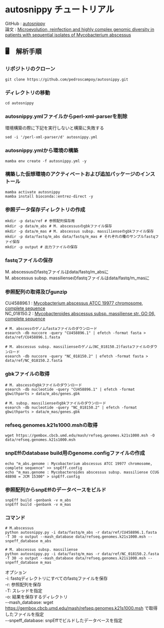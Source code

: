 # autosnippy チュートリアル

GitHub : [autosnippy](https://github.com/pedroscampoy/autosnippy)  
論文 : [Microevolution, reinfection and highly complex genomic diversity in patients with sequential isolates of Mycobacterium abscessus](https://www.nature.com/articles/s41467-024-46552-w)

## 🖥️　解析手順

### リポジトリのクローン
```
git clone https://github.com/pedroscampoy/autosnippy.git
```

### ディレクトリの移動
```
cd autosnippy
```

### autosnippy.ymlファイルからperl-xml-parserを削除
環境構築の際に下記を実行しないと構築に失敗する  
```
sed -i '/perl-xml-parser/d' autosnippy.yml
```

### autosnippy.ymlから環境の構築
```
mamba env create -f autosnippy.yml -y
```

### 構築した仮想環境のアクティベートおよび追加パッケージのインストール
```
mamba activate autosnippy
mamba install bioconda::entrez-direct -y
```

### 参照データ保存ディレクトリの作成
```
mkdir -p data/ref # 参照配列保存用
mkdir -p data/m_abs # M. abscessusのgbkファイル保存
mkdir -p data/m_mas # M. abscessus subsp. massilienseのgbkファイル保存
mkdir -p data/fastq/m_abs data/fastq/m_mas # それぞれの種のサンプルfastqファイ保存
mkdir -p output # 出力ファイルの保存
```

### fastqファイルの保存
M. abscessusのfastqファイルはdata/fastq/m_absに  
M. abscessus subsp. massilienseのfastqファイルはdata/fastq/m_masに

### 参照配列の取得及びgunzip
CU458896.1 : [Mycobacterium abscessus ATCC 19977 chromosome, complete sequence](https://www.ncbi.nlm.nih.gov/nuccore/CU458896.1)  
NC_018150.2 : [Mycobacteroides abscessus subsp. massiliense str. GO 06, complete sequence](https://www.ncbi.nlm.nih.gov/nuccore/NC_018150.2)

```
# M. abscessのゲノムfastaファイルのダウンロード
esearch -db nuccore -query "CU458896.1" | efetch -format fasta > data/ref/CU458896.1.fasta

# M. abscessus subsp. massilienseのゲノム(NC_018150.2)fastaファイルのダウンロード
esearch -db nuccore -query "NC_018150.2" | efetch -format fasta > data/ref/NC_018150.2.fasta
```
### gbkファイルの取得
```
# M. abscessのgbkファイルのダウンロード
esearch -db nucleotide -query "CU458896.1" | efetch -format gbwithparts > data/m_abs/genes.gbk

# M. subsp. massilienseのgbkファイルのダウンロード
esearch -db nucleotide -query "NC_018150.2" | efetch -format gbwithparts > data/m_mas/genes.gbk
```

### refseq.genomes.k21s1000.mshの取得
```
wget https://gembox.cbcb.umd.edu/mash/refseq.genomes.k21s1000.msh -O data/refseq.genomes.k21s1000.msh
```

### snpEffのdatabase build用のgenome.configファイルの作成
```
echo "m_abs.genome : Mycobacterium abscessus ATCC 19977 chromosome, complete sequence" >> snpEff.config
echo "m_mas.genome : Mycobacteroides abscessus subsp. massiliense CCUG 48898 = JCM 15300" > snpEff.config
```
### 参照配列からsnpEffのデータベースをビルド
```
snpEff build -genbank -v m_abs
snpEff build -genbank -v m_mas
```

###  コマンド
```
# M.abscessus 
python autosnippy.py -i data/fastq/m_abs -r data/ref/CU458896.1.fasta  -T 30 -o output --mash_database data/refseq.genomes.k21s1000.msh --snpeff_database m_abs

# M. abscessus subsp. massiliense
python autosnippy.py -i data/fastq/m_mas -r data/ref/NC_018150.2.fasta -T 30 -o output --mash_database data/refseq.genomes.k21s1000.msh --snpeff_database m_mas
```
オプション  
-i: fastqディレクトリにすべてのfastqファイルを保存  
-r: 参照配列を保存  
-T: スレッドを指定  
-o: 結果を保存するディレクトリ  
--mash_database: wget https://gembox.cbcb.umd.edu/mash/refseq.genomes.k21s1000.msh で取得したファイルを指定  
--snpeff_database: snpEffでビルドしたデータベースを指定  
